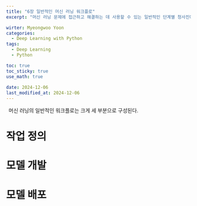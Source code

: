 ```yaml
---
title: "6장 일반적인 머신 러닝 워크플로"
excerpt: "머신 러닝 문제에 접근하고 해결하는 데 사용할 수 있는 일반적인 단계별 청사진에 대해 알아본다."

wirter: Myeongwoo Yoon
categories:
  - Deep Learning with Python
tags:
  - Deep Learning
  - Python

toc: true
toc_sticky: true
use_math: true
 
date: 2024-12-06
last_modified_at: 2024-12-06
---
```


&ensp;머신 러닝의 일반적인 워크플로는 크게 세 부분으로 구성된다.

작업 정의
======

모델 개발
======

모델 배포
======